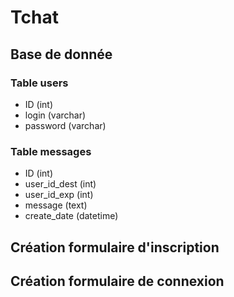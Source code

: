 # Tchat

## Base de donnée

### Table users
- ID (int)
- login (varchar)
- password (varchar)

### Table messages
- ID (int)
- user_id_dest (int)
- user_id_exp (int)
- message (text)
- create_date (datetime)

## Création formulaire d'inscription

## Création formulaire de connexion
